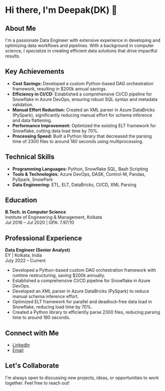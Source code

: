 # Hi there, I'm Deepak(DK) 👋

## About Me
I'm a passionate Data Engineer with extensive experience in developing and optimizing data workflows and pipelines. With a background in computer science, I specialize in creating efficient data solutions that drive impactful results.

## Key Achievements
- **Cost Savings:** Developed a custom Python-based DAG orchestration framework, resulting in $200k annual savings.
- **Efficiency in CI/CD:** Established a comprehensive CI/CD pipeline for Snowflake in Azure DevOps, ensuring robust SQL syntax and metadata validation.
- **Manual Effort Reduction:** Created an XML parser in Azure DataBricks (PySpark), significantly reducing manual effort for schema inference and data flattening.
- **Performance Improvement:** Optimized the existing ELT framework for Snowflake, cutting data load time by 70%.
- **Processing Speed:** Built a Python library that decreased the parsing time of 2300 files to around 180 seconds using multiprocessing.

## Technical Skills
- **Programming Languages:** Python, Snowflake SQL, Bash Scripting
- **Tools & Technologies:** Azure DevOps, DASK, Control-M, Pandas, PySpark, SnowPark
- **Data Engineering:** ETL, ELT, DataBricks, CI/CD, XML Parsing

## Education
**B.Tech. in Computer Science**  
Institute of Engineering & Management, Kolkata  
Jul 2016 – Jul 2020 | GPA: 7.97/10

## Professional Experience
**Data Engineer (Senior Analyst)**  
EY | Kolkata, India  
July 2022 – Current

- Developed a Python-based custom DAG orchestration framework with runtime restructuring, saving $200k annually.
- Established a comprehensive CI/CD pipeline for Snowflake in Azure DevOps.
- Developed an XML parser in Azure DataBricks (PySpark) to reduce manual schema inference effort.
- Optimized ELT framework for parallel and deadlock-free data load in Snowflake, reducing load time by 70%.
- Created a Python library to efficiently parse 2300 files, reducing parsing time to around 180 seconds.

## Connect with Me
- [LinkedIn](https://www.linkedin.com/in/dk46164)
- [Email](dk46164@gmail.com)

## Let's Collaborate
I'm always open to discussing new projects, ideas, or opportunities to work together. Feel free to reach out!
